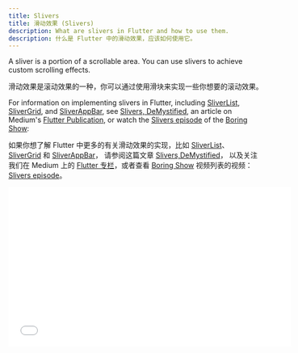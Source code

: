 ```yaml
---
title: Slivers
title: 滑动效果 (Slivers)
description: What are slivers in Flutter and how to use them.
description: 什么是 Flutter 中的滑动效果，应该如何使用它。
---
```


A sliver is a portion of a scrollable area. You can use slivers to
achieve custom scrolling effects.

滑动效果是滚动效果的一种，你可以通过使用滑块来实现一些你想要的滚动效果。

For information on implementing slivers in Flutter, including
[SliverList]({{site.api}}/flutter/widgets/SliverList-class.html),
[SliverGrid]({{site.api}}/flutter/widgets/SliverGrid-class.html), and
[SliverAppBar]({{site.api}}/flutter/material/SliverAppBar-class.html),
see [Slivers,
DeMystified]({{site.flutter-medium}}/slivers-demystified-6ff68ab0296f),
an article on Medium's [Flutter Publication]({{site.flutter-medium}}), or
watch the [Slivers episode](https://www.youtube.com/watch?v=Mz3kHQxBjGg) of the
[Boring Show](https://www.youtube.com/results?search_query=%23BoringShow):

如果你想了解 Flutter 中更多的有关滑动效果的实现，比如 
[SliverList]({{site.api}}/flutter/widgets/SliverList-class.html)、
[SliverGrid]({{site.api}}/flutter/widgets/SliverGrid-class.html) 和
[SliverAppBar]({{site.api}}/flutter/material/SliverAppBar-class.html)，
请参阅这篇文章 [Slivers,DeMystified]({{site.flutter-medium}}/slivers-demystified-6ff68ab0296f)，
以及关注我们在 Medium 上的 [Flutter 专栏]({{site.flutter-medium}})，或者查看
[Boring Show](https://www.youtube.com/results?search_query=%23BoringShow)
视频列表的视频：[Slivers episode](https://www.youtube.com/watch?v=Mz3kHQxBjGg)。

<iframe width="560" height="315" src="//player.bilibili.com/player.html?aid=77325252&cid=132272803&page=1" scrolling="no" border="0" frameborder="no" framespacing="0" allowfullscreen="true"> </iframe>
